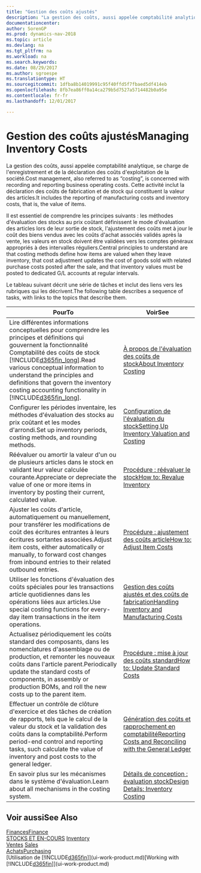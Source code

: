 ```yaml
---
title: "Gestion des coûts ajustés"
description: "La gestion des coûts, aussi appelée comptabilité analytique, se charge de l'enregistrement et de la déclaration des coûts d'exploitation de la société. Cette activité inclut la déclaration des coûts de fabrication et de stock qui constituent la valeur des articles."
documentationcenter: 
author: SorenGP
ms.prod: dynamics-nav-2018
ms.topic: article
ms.devlang: na
ms.tgt_pltfrm: na
ms.workload: na
ms.search.keywords: 
ms.date: 08/29/2017
ms.author: sgroespe
ms.translationtype: HT
ms.sourcegitcommit: 1dfba8b14019991c95f40ffd5f7fbaed5df414eb
ms.openlocfilehash: 8fb7ea86ff0a14ca279b5d7527a5714482b0a95e
ms.contentlocale: fr-fr
ms.lasthandoff: 12/01/2017

---
```

# <a name="managing-inventory-costs"></a><span data-ttu-id="e60ae-104">Gestion des coûts ajustés</span><span class="sxs-lookup"><span data-stu-id="e60ae-104">Managing Inventory Costs</span></span>
<span data-ttu-id="e60ae-105">La gestion des coûts, aussi appelée comptabilité analytique, se charge de l'enregistrement et de la déclaration des coûts d'exploitation de la société.</span><span class="sxs-lookup"><span data-stu-id="e60ae-105">Cost management, also referred to as “costing”, is concerned with recording and reporting business operating costs.</span></span> <span data-ttu-id="e60ae-106">Cette activité inclut la déclaration des coûts de fabrication et de stock qui constituent la valeur des articles.</span><span class="sxs-lookup"><span data-stu-id="e60ae-106">It includes the reporting of manufacturing costs and inventory costs, that is, the value of items.</span></span>   

<span data-ttu-id="e60ae-107">Il est essentiel de comprendre les principes suivants : les méthodes d'évaluation des stocks au prix coûtant définissent le mode d'évaluation des articles lors de leur sortie de stock, l'ajustement des coûts met à jour le coût des biens vendus avec les coûts d'achat associés validés après la vente, les valeurs en stock doivent être validées vers les comptes généraux appropriés à des intervalles réguliers.</span><span class="sxs-lookup"><span data-stu-id="e60ae-107">Central principles to understand are that costing methods define how items are valued when they leave inventory, that cost adjustment updates the cost of goods sold with related purchase costs posted after the sale, and that inventory values must be posted to dedicated G/L accounts at regular intervals.</span></span>

<span data-ttu-id="e60ae-108">Le tableau suivant décrit une série de tâches et inclut des liens vers les rubriques qui les décrivent.</span><span class="sxs-lookup"><span data-stu-id="e60ae-108">The following table describes a sequence of tasks, with links to the topics that describe them.</span></span>

|<span data-ttu-id="e60ae-109">**Pour**</span><span class="sxs-lookup"><span data-stu-id="e60ae-109">**To**</span></span>|<span data-ttu-id="e60ae-110">**Voir**</span><span class="sxs-lookup"><span data-stu-id="e60ae-110">**See**</span></span>|  
|------------|-------------|  
|<span data-ttu-id="e60ae-111">Lire différentes informations conceptuelles pour comprendre les principes et définitions qui gouvernent la fonctionnalité Comptabilité des coûts de stock [!INCLUDE[d365fin_long](includes/d365fin_long_md.md)].</span><span class="sxs-lookup"><span data-stu-id="e60ae-111">Read various conceptual information to understand the principles and definitions that govern the inventory costing accounting functionality in [!INCLUDE[d365fin_long](includes/d365fin_long_md.md)].</span></span>|[<span data-ttu-id="e60ae-112">À propos de l'évaluation des coûts de stock</span><span class="sxs-lookup"><span data-stu-id="e60ae-112">About Inventory Costing</span></span>](finance-learn-about-costing.md)|  
|<span data-ttu-id="e60ae-113">Configurer les périodes inventaire, les méthodes d'évaluation des stocks au prix coûtant et les modes d'arrondi.</span><span class="sxs-lookup"><span data-stu-id="e60ae-113">Set up inventory periods, costing methods, and rounding methods.</span></span>|[<span data-ttu-id="e60ae-114">Configuration de l'évaluation du stock</span><span class="sxs-lookup"><span data-stu-id="e60ae-114">Setting Up Inventory Valuation and Costing</span></span>](finance-set-up-inventory-valuation-and-costing.md)|
|<span data-ttu-id="e60ae-115">Réévaluer ou amortir la valeur d'un ou de plusieurs articles dans le stock en validant leur valeur calculée courante.</span><span class="sxs-lookup"><span data-stu-id="e60ae-115">Appreciate or depreciate the value of one or more items in inventory by posting their current, calculated value.</span></span>|[<span data-ttu-id="e60ae-116">Procédure : réévaluer le stock</span><span class="sxs-lookup"><span data-stu-id="e60ae-116">How to: Revalue Inventory</span></span>](inventory-how-revalue-inventory.md)|
|<span data-ttu-id="e60ae-117">Ajuster les coûts d'article, automatiquement ou manuellement, pour transférer les modifications de coût des écritures entrantes à leurs écritures sortantes associées.</span><span class="sxs-lookup"><span data-stu-id="e60ae-117">Adjust item costs, either automatically or manually, to forward cost changes from inbound entries to their related outbound entries.</span></span>|[<span data-ttu-id="e60ae-118">Procédure : ajustement des coûts article</span><span class="sxs-lookup"><span data-stu-id="e60ae-118">How to: Adjust Item Costs</span></span>](inventory-how-adjust-item-costs.md)|
|<span data-ttu-id="e60ae-119">Utiliser les fonctions d'évaluation des coûts spéciales pour les transactions article quotidiennes dans les opérations liées aux articles.</span><span class="sxs-lookup"><span data-stu-id="e60ae-119">Use special costing functions for every-day item transactions in the item operations.</span></span>|[<span data-ttu-id="e60ae-120">Gestion des coûts ajustés et des coûts de fabrication</span><span class="sxs-lookup"><span data-stu-id="e60ae-120">Handling Inventory and Manufacturing Costs</span></span>](finance-handle-inventory-and-manufacturing-costs.md)|  
|<span data-ttu-id="e60ae-121">Actualisez périodiquement les coûts standard des composants, dans les nomenclatures d'assemblage ou de production, et remonter les nouveaux coûts dans l'article parent.</span><span class="sxs-lookup"><span data-stu-id="e60ae-121">Periodically update the standard costs of components, in assembly or production BOMs, and roll the new costs up to the parent item.</span></span>|[<span data-ttu-id="e60ae-122">Procédure : mise à jour des coûts standard</span><span class="sxs-lookup"><span data-stu-id="e60ae-122">How to: Update Standard Costs</span></span>](finance-how-to-update-standard-costs.md)|
|<span data-ttu-id="e60ae-123">Effectuer un contrôle de clôture d'exercice et des tâches de création de rapports, tels que le calcul de la valeur du stock et la validation des coûts dans la comptabilité.</span><span class="sxs-lookup"><span data-stu-id="e60ae-123">Perform period-end control and reporting tasks, such calculate the value of inventory and post costs to the general ledger.</span></span>|[<span data-ttu-id="e60ae-124">Génération des coûts et rapprochement en comptabilité</span><span class="sxs-lookup"><span data-stu-id="e60ae-124">Reporting Costs and Reconciling with the General Ledger</span></span>](finance-report-costs-and-reconcile-with-the-general-ledger.md)|  
|<span data-ttu-id="e60ae-125">En savoir plus sur les mécanismes dans le système d'évaluation.</span><span class="sxs-lookup"><span data-stu-id="e60ae-125">Learn about all mechanisms in the costing system.</span></span>|[<span data-ttu-id="e60ae-126">Détails de conception : évaluation stock</span><span class="sxs-lookup"><span data-stu-id="e60ae-126">Design Details: Inventory Costing</span></span>](design-details-inventory-costing.md)|  

## <a name="see-also"></a><span data-ttu-id="e60ae-127">Voir aussi</span><span class="sxs-lookup"><span data-stu-id="e60ae-127">See Also</span></span>  
 [<span data-ttu-id="e60ae-128">Finances</span><span class="sxs-lookup"><span data-stu-id="e60ae-128">Finance</span></span>](finance.md)  
 <span data-ttu-id="e60ae-129">[STOCKS ET EN-COURS](inventory-manage-inventory.md) </span><span class="sxs-lookup"><span data-stu-id="e60ae-129">[Inventory](inventory-manage-inventory.md) </span></span>  
 <span data-ttu-id="e60ae-130">[Ventes](sales-manage-sales.md) </span><span class="sxs-lookup"><span data-stu-id="e60ae-130">[Sales](sales-manage-sales.md) </span></span>  
 [<span data-ttu-id="e60ae-131">Achats</span><span class="sxs-lookup"><span data-stu-id="e60ae-131">Purchasing</span></span>](purchasing-manage-purchasing.md)  
 <span data-ttu-id="e60ae-132">[Utilisation de [!INCLUDE[d365fin](includes/d365fin_md.md)]](ui-work-product.md)</span><span class="sxs-lookup"><span data-stu-id="e60ae-132">[Working with [!INCLUDE[d365fin](includes/d365fin_md.md)]](ui-work-product.md)</span></span>

